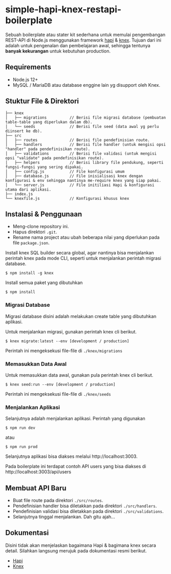 # simple-hapi-knex-restapi-boilerplate

Sebuah boilerplate atau stater kit sederhana untuk memulai pengembangan REST-API di Node.js menggunakan framework [hapi](https://hapi.dev) & [knex](http://knexjs.org). Tujuan dari ini adalah untuk pengenalan dan pembelajaran awal, sehingga tentunya **banyak kekurangan** untuk kebutuhan production.

## Requirements

- Node.js 12+
- MySQL / MariaDB atau database enggine lain yg disupport oleh Knex.

## Stuktur File & Direktori

```
├── knex
│   ├── migrations          // Berisi file migrasi database (pembuatan table-table yang diperlukan dalam db).
│   └── seeds               // Berisi file seed (data awal yg perlu diinsert ke db).
├── src
│   ├── routes              // Berisi file pendefinisian route.
│   ├── handlers            // Berisi file handler (untuk mengisi opsi "handler" pada pendefinisikan route).
│   ├── validations         // Berisi file validasi (untuk mengisi opsi "validate" pada pendefinisikan route).
│   ├── helpers             // Berisi library file pendukung, seperti fungsi-fungsi yang sering dipakai.
│   ├── config.js           // File konfigurasi umum
│   ├── database.js         // File inisialisasi knex dengan konfigurasi & env sehingga nantinya me-require knex yang siap pakai.
│   └── server.js           // File initiliasi Hapi & konfigurasi utama dari aplikasi.
├── index.js
└── knexfile.js             // Konfigurasi khusus knex
```

## Instalasi & Penggunaan

- Meng-clone repository ini.
- Hapus direktori `.git`.
- Rename nama project atau ubah beberapa nilai yang diperlukan pada file `package.json`.

Install knex SQL builder secara global, agar nantinya bisa menjalankan perintah knex pada mode CLI, seperti untuk menjalankan perintah migrasi database.

    $ npm install -g knex

Install semua paket yang dibutuhkan

    $ npm install

### Migrasi Database

Migrasi database disini adalah melakukan create table yang dibutuhkan aplikasi.

Untuk menjalankan migrasi, gunakan perintah knex cli berikut.

    $ knex migrate:latest --env [development / production]

Perintah ini mengeksekusi file-file di `./knex/migrations`

### Memasukkan Data Awal

Untuk memasukkan data awal, gunakan pula perintah knex cli berikut.

    $ knex seed:run --env [development / production]

Perintah ini mengeksekusi file-file di `./knex/seeds`

### Menjalankan Aplikasi

Selanjutnya adalah menjalankan aplikasi. Perintah yang digunakan

    $ npm run dev

atau

    $ npm run prod

Selanjutnya aplikasi bisa diakses melalui http://localhost:3003.

Pada boilerplate ini terdapat contoh API users yang bisa diakses di http://localhost:3003/api/users

## Membuat API Baru

- Buat file route pada direktori `./src/routes`.
- Pendefinisian handler bisa diletakkan pada direktori `./src/handlers`.
- Pendefinisian validasi bisa diletakkan pada direktori `./src/validations`.
- Selanjutnya tinggal menjalankan. Dah gitu ajah...

## Dokumentasi

Disini tidak akan menjelaskan bagaimana Hapi & bagimana knex secara detail.
Silahkan langsung merujuk pada dokumentasi resmi berikut.

- [Hapi](https://hapi.dev/api/)
- [Knex](http://knexjs.org/)
